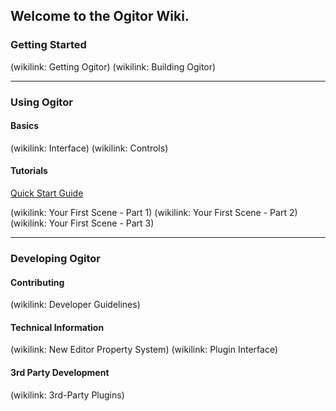 <!--
title: Wiki
template: wiki
-->

## Welcome to the Ogitor Wiki.

### Getting Started

(wikilink: Getting Ogitor)
(wikilink: Building Ogitor)

------

### Using Ogitor

#### Basics
(wikilink: Interface)
(wikilink: Controls)

#### Tutorials
[Quick Start Guide](https://drive.google.com/file/d/0B-BzwPAV7QvwSWVsT2kxV0NiOEk/edit?usp=sharing%7COgitor "Quick Start Guide")

(wikilink: Your First Scene - Part 1)
(wikilink: Your First Scene - Part 2)
(wikilink: Your First Scene - Part 3)

------
### Developing Ogitor
#### Contributing
(wikilink: Developer Guidelines)

#### Technical Information
(wikilink: New Editor Property System)
(wikilink: Plugin Interface)

#### 3rd Party Development
(wikilink: 3rd-Party Plugins)
